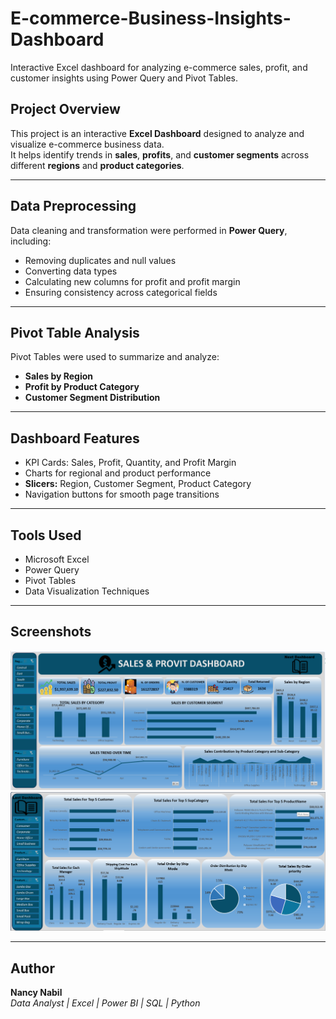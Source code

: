 # E-commerce-Business-Insights-Dashboard
Interactive Excel dashboard for analyzing e-commerce sales, profit, and customer insights using Power Query and Pivot Tables.

##  Project Overview
This project is an interactive **Excel Dashboard** designed to analyze and visualize e-commerce business data.  
It helps identify trends in **sales**, **profits**, and **customer segments** across different **regions** and **product categories**.

---

##  Data Preprocessing
Data cleaning and transformation were performed in **Power Query**, including:
- Removing duplicates and null values  
- Converting data types  
- Calculating new columns for profit and profit margin  
- Ensuring consistency across categorical fields  

---

##  Pivot Table Analysis
Pivot Tables were used to summarize and analyze:
- **Sales by Region**
- **Profit by Product Category**
- **Customer Segment Distribution**

---

##  Dashboard Features
- KPI Cards: Sales, Profit, Quantity, and Profit Margin  
- Charts for regional and product performance  
- **Slicers:** Region, Customer Segment, Product Category  
- Navigation buttons for smooth page transitions  

---

##  Tools Used
- Microsoft Excel  
- Power Query  
- Pivot Tables  
- Data Visualization Techniques  

---

##  Screenshots
![Dashboard Overview](Dashboard1.png)
![Detailed Insights](Dashboard2.png)

---

##  Author
**Nancy Nabil**  
_Data Analyst | Excel | Power BI | SQL | Python_  
